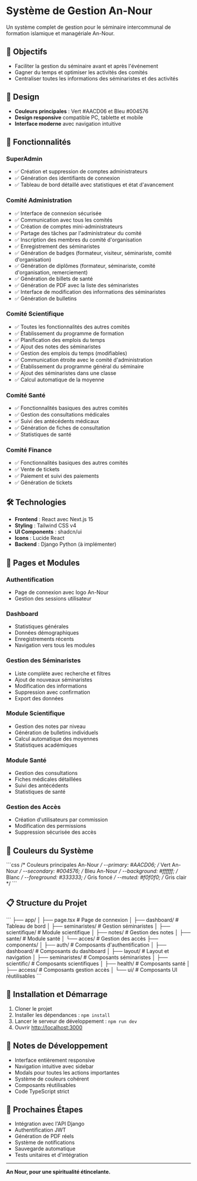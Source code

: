 # Système de Gestion An-Nour

Un système complet de gestion pour le séminaire intercommunal de formation islamique et managériale An-Nour.

## 🎯 Objectifs

- Faciliter la gestion du séminaire avant et après l'événement
- Gagner du temps et optimiser les activités des comités
- Centraliser toutes les informations des séminaristes et des activités

## 🎨 Design

- **Couleurs principales** : Vert #AACD06 et Bleu #004576
- **Design responsive** compatible PC, tablette et mobile
- **Interface moderne** avec navigation intuitive

## 🚀 Fonctionnalités

### SuperAdmin
- ✅ Création et suppression de comptes administrateurs
- ✅ Génération des identifiants de connexion
- ✅ Tableau de bord détaillé avec statistiques et état d'avancement

### Comité Administration
- ✅ Interface de connexion sécurisée
- ✅ Communication avec tous les comités
- ✅ Création de comptes mini-administrateurs
- ✅ Partage des tâches par l'administrateur du comité
- ✅ Inscription des membres du comité d'organisation
- ✅ Enregistrement des séminaristes
- ✅ Génération de badges (formateur, visiteur, séminariste, comité d'organisation)
- ✅ Génération de diplômes (formateur, séminariste, comité d'organisation, remerciement)
- ✅ Génération de billets de santé
- ✅ Génération de PDF avec la liste des séminaristes
- ✅ Interface de modification des informations des séminaristes
- ✅ Génération de bulletins

### Comité Scientifique
- ✅ Toutes les fonctionnalités des autres comités
- ✅ Établissement du programme de formation
- ✅ Planification des emplois du temps
- ✅ Ajout des notes des séminaristes
- ✅ Gestion des emplois du temps (modifiables)
- ✅ Communication étroite avec le comité d'administration
- ✅ Établissement du programme général du séminaire
- ✅ Ajout des séminaristes dans une classe
- ✅ Calcul automatique de la moyenne

### Comité Santé
- ✅ Fonctionnalités basiques des autres comités
- ✅ Gestion des consultations médicales
- ✅ Suivi des antécédents médicaux
- ✅ Génération de fiches de consultation
- ✅ Statistiques de santé

### Comité Finance
- ✅ Fonctionnalités basiques des autres comités
- ✅ Vente de tickets
- ✅ Paiement et suivi des paiements
- ✅ Génération de tickets

## 🛠️ Technologies

- **Frontend** : React avec Next.js 15
- **Styling** : Tailwind CSS v4
- **UI Components** : shadcn/ui
- **Icons** : Lucide React
- **Backend** : Django Python (à implémenter)

## 📱 Pages et Modules

### Authentification
- Page de connexion avec logo An-Nour
- Gestion des sessions utilisateur

### Dashboard
- Statistiques générales
- Données démographiques
- Enregistrements récents
- Navigation vers tous les modules

### Gestion des Séminaristes
- Liste complète avec recherche et filtres
- Ajout de nouveaux séminaristes
- Modification des informations
- Suppression avec confirmation
- Export des données

### Module Scientifique
- Gestion des notes par niveau
- Génération de bulletins individuels
- Calcul automatique des moyennes
- Statistiques académiques

### Module Santé
- Gestion des consultations
- Fiches médicales détaillées
- Suivi des antécédents
- Statistiques de santé

### Gestion des Accès
- Création d'utilisateurs par commission
- Modification des permissions
- Suppression sécurisée des accès

## 🎨 Couleurs du Système

\`\`\`css
/* Couleurs principales An-Nour */
--primary: #AACD06;     /* Vert An-Nour */
--secondary: #004576;   /* Bleu An-Nour */
--background: #ffffff;  /* Blanc */
--foreground: #333333;  /* Gris foncé */
--muted: #f0f0f0;      /* Gris clair */
\`\`\`

## 📋 Structure du Projet

\`\`\`
├── app/
│   ├── page.tsx                 # Page de connexion
│   ├── dashboard/               # Tableau de bord
│   ├── seminaristes/           # Gestion séminaristes
│   ├── scientifique/           # Module scientifique
│   ├── notes/                  # Gestion des notes
│   ├── sante/                  # Module santé
│   └── acces/                  # Gestion des accès
├── components/
│   ├── auth/                   # Composants d'authentification
│   ├── dashboard/              # Composants du dashboard
│   ├── layout/                 # Layout et navigation
│   ├── seminaristes/           # Composants séminaristes
│   ├── scientific/             # Composants scientifiques
│   ├── health/                 # Composants santé
│   ├── access/                 # Composants gestion accès
│   └── ui/                     # Composants UI réutilisables
\`\`\`

## 🚀 Installation et Démarrage

1. Cloner le projet
2. Installer les dépendances : `npm install`
3. Lancer le serveur de développement : `npm run dev`
4. Ouvrir [http://localhost:3000](http://localhost:3000)

## 📝 Notes de Développement

- Interface entièrement responsive
- Navigation intuitive avec sidebar
- Modals pour toutes les actions importantes
- Système de couleurs cohérent
- Composants réutilisables
- Code TypeScript strict

## 🔮 Prochaines Étapes

- Intégration avec l'API Django
- Authentification JWT
- Génération de PDF réels
- Système de notifications
- Sauvegarde automatique
- Tests unitaires et d'intégration

---

**An Nour, pour une spiritualité étincelante.**
